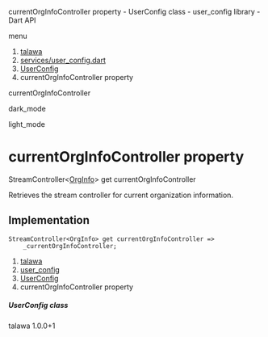 




currentOrgInfoController property - UserConfig class - user\_config library - Dart API







menu

1. [talawa](../../index.html)
2. [services/user\_config.dart](../../services_user_config/services_user_config-library.html)
3. [UserConfig](../../services_user_config/UserConfig-class.html)
4. currentOrgInfoController property

currentOrgInfoController


dark\_mode

light\_mode




# currentOrgInfoController property


StreamController<[OrgInfo](../../models_organization_org_info/OrgInfo-class.html)>
get
currentOrgInfoController

Retrieves the stream controller for current organization information.


## Implementation

```
StreamController<OrgInfo> get currentOrgInfoController =>
    _currentOrgInfoController;
```


 


1. [talawa](../../index.html)
2. [user\_config](../../services_user_config/services_user_config-library.html)
3. [UserConfig](../../services_user_config/UserConfig-class.html)
4. currentOrgInfoController property

##### UserConfig class





talawa
1.0.0+1






